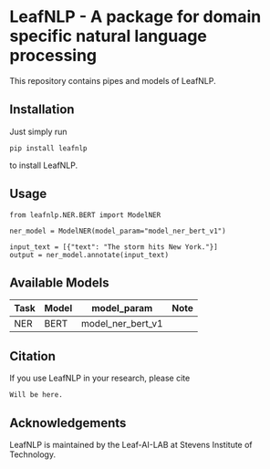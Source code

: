 # LeafNLP - A package for domain specific natural language processing

This repository contains pipes and models of LeafNLP.

## Installation
Just simply run

```pip install leafnlp```

to install LeafNLP.

## Usage

```
from leafnlp.NER.BERT import ModelNER

ner_model = ModelNER(model_param="model_ner_bert_v1")

input_text = [{"text": "The storm hits New York."}]
output = ner_model.annotate(input_text)
```

## Available Models

|Task|Model|model_param|Note|
|-|-|-|-|
|NER|BERT|model_ner_bert_v1||

## Citation

If you use LeafNLP in your research, please cite 

```
Will be here.
```


## Acknowledgements
LeafNLP is maintained by the Leaf-AI-LAB at Stevens Institute of Technology.